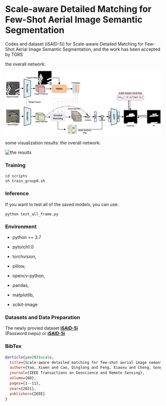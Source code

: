 # Scale-aware Detailed Matching for Few-Shot Aerial Image Semantic Segmentation
Codes and dataset (iSAID-5i) for Scale-aware Detailed Matching for Few-Shot Aerial Image Semantic Segmentation, and the work has been accepted by TGRS


the overall network:
<p align="left">
<img src="img/remote_sensing1.png" alt="the overall network" width="700px">
</p>
some visualization results:
the overall network:
<p align="left">
<img src="img/remote_sensing_result.png" alt="the results" width="800px">
</p>


### Training
```
cd scripts
sh train_group0.sh
```
### Inference
If you want to test all of the saved models, you can use:
```
python test_all_frame.py
```
### Environment
+ python == 3.7
+ pytorch1.0

+ torchvision,
+ pillow,
+ opencv-python,
+ pandas,
+ matplotlib,
+ scikit-image




### Datasets and Data Preparation

The newly provied dataset [**iSAID-5i**](https://pan.baidu.com/s/1kGvYMkHoV1eBM1k4VSG-HA)        
(Password:nwpu)
or  [**iSAID-5i**](https://drive.google.com/file/d/17PQ1iKCbaj2OjwBdCn_VBh09ntI4lxgL/view?usp=sharing)

### BibTex
```BibTex
@article{yao2021scale,
  title={Scale-aware detailed matching for few-shot aerial image semantic segmentation},
  author={Yao, Xiwen and Cao, Qinglong and Feng, Xiaoxu and Cheng, Gong and Han, Junwei},
  journal={IEEE Transactions on Geoscience and Remote Sensing},
  volume={60},
  pages={1--11},
  year={2021},
  publisher={IEEE}
}

